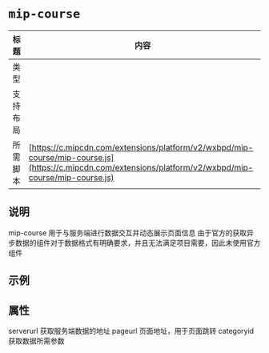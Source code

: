 # `mip-course`

标题|内容
----|----
类型|
支持布局|
所需脚本| [https://c.mipcdn.com/extensions/platform/v2/wxbpd/mip-course/mip-course.js](https://c.mipcdn.com/extensions/platform/v2/wxbpd/mip-course/mip-course.js)

## 说明

mip-course 用于与服务端进行数据交互并动态展示页面信息
由于官方的获取异步数据的组件对于数据格式有明确要求，并且无法满足项目需要，因此未使用官方组件

## 示例

<mip-course serverurl="" pageurl="" categoryid=""></mip-course>

## 属性

serverurl 获取服务端数据的地址
pageurl 页面地址，用于页面跳转
categoryid 获取数据所需参数
